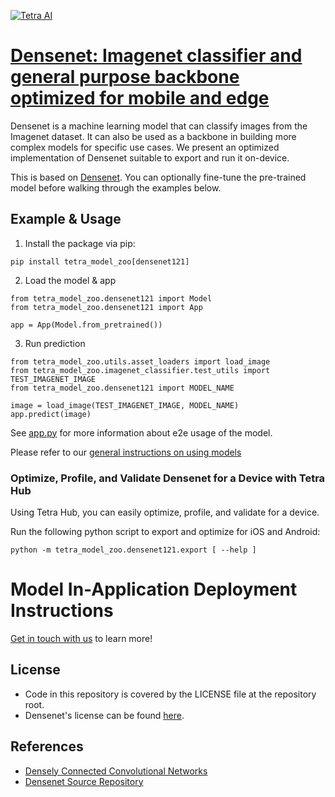 [![Tetra AI](https://tetra.ai/img/logo.svg)](https://tetra.ai/)

# [Densenet: Imagenet classifier and general purpose backbone optimized for mobile and edge](https://tetraai.com/model-zoo/densenet121)

Densenet is a machine learning model that can classify images from the Imagenet dataset.
It can also be used as a backbone in building more complex models for specific use cases.
We present an optimized implementation of Densenet suitable to export and run it on-device.

This is based on [Densenet](https://github.com/pytorch/vision/blob/main/torchvision/models/densenet.py). You can optionally
fine-tune the pre-trained model before walking through the examples below.

## Example & Usage
1. Install the package via pip:
```
pip install tetra_model_zoo[densenet121]
```

2. Load the model & app
```
from tetra_model_zoo.densenet121 import Model
from tetra_model_zoo.densenet121 import App

app = App(Model.from_pretrained())
```

3. Run prediction
```
from tetra_model_zoo.utils.asset_loaders import load_image
from tetra_model_zoo.imagenet_classifier.test_utils import TEST_IMAGENET_IMAGE
from tetra_model_zoo.densenet121 import MODEL_NAME

image = load_image(TEST_IMAGENET_IMAGE, MODEL_NAME)
app.predict(image)
```

See [app.py](../imagenet_classifier/app.py#L49) for more information about e2e usage of the model.

Please refer to our [general instructions on using models](../../#tetra-model-zoo)

### Optimize, Profile, and Validate Densenet for a Device with Tetra Hub
Using Tetra Hub, you can easily optimize, profile, and validate  for a device.

Run the following python script to export and optimize for iOS and Android:
```
python -m tetra_model_zoo.densenet121.export [ --help ]
```

# Model In-Application Deployment Instructions
<a href="mailto:support@tetra.ai?subject=Request Access for Tetra Hub&body=Interest in using DenseNet121 in model zoo for deploying on-device.">Get in touch with us</a> to learn more!

## License
- Code in this repository is covered by the LICENSE file at the repository root.
- Densenet's license can be found [here](https://github.com/pytorch/vision/blob/main/LICENSE).

## References
* [Densely Connected Convolutional Networks](https://arxiv.org/abs/1608.06993)
* [Densenet Source Repository](https://github.com/pytorch/vision/blob/main/torchvision/models/densenet.py)
